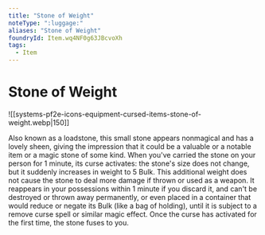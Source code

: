 ```yaml
---
title: "Stone of Weight"
noteType: ":luggage:"
aliases: "Stone of Weight"
foundryId: Item.wq4NF0g63JBcvoXh
tags:
  - Item
---
```


# Stone of Weight
![[systems-pf2e-icons-equipment-cursed-items-stone-of-weight.webp|150]]

Also known as a loadstone, this small stone appears nonmagical and has a lovely sheen, giving the impression that it could be a valuable or a notable item or a magic stone of some kind. When you've carried the stone on your person for 1 minute, its curse activates: the stone's size does not change, but it suddenly increases in weight to 5 Bulk. This additional weight does not cause the stone to deal more damage if thrown or used as a weapon. It reappears in your possessions within 1 minute if you discard it, and can't be destroyed or thrown away permanently, or even placed in a container that would reduce or negate its Bulk (like a bag of holding), until it is subject to a remove curse spell or similar magic effect. Once the curse has activated for the first time, the stone fuses to you.
